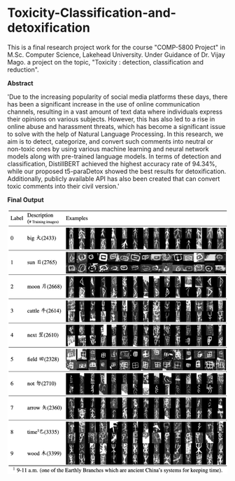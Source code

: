 # Toxicity-Classification-and-detoxification

This is a final research project work for the course "COMP-5800 Project" in M.Sc. Computer Science, Lakehead University. Under Guidance of Dr. Vijay Mago. a project on the topic, "Toxicity : detection, classification and reduction".

**Abstract**

'Due to the increasing popularity of social media platforms these days, there has been a significant increase in the use of online communication channels, resulting in a vast amount of text data where individuals express their opinions on various subjects. However, this has also led to a rise in online abuse and harassment threats, which has become a significant issue to solve with the help of Natural Language Processing. In this research, we aim is to detect, categorize, and convert such comments into neutral or non-toxic ones by using various machine learning and neural network models along with pre-trained language models. In terms of detection and classification, DistillBERT achieved the highest accuracy rate of 94.34\%, while our proposed t5-paraDetox showed the best results for detoxification. Additionally, publicly available API has also been created that can convert toxic comments into their civil version.'

**Final Output** 
<div align=center>
<img src="https://raw.githubusercontent.com/wm-bupt/images/main/oracle-mnist.png" width="800">
</div>

